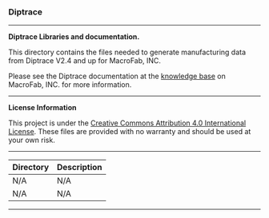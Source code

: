 ### Diptrace
***
**Diptrace Libraries and documentation.**

This directory contains the files needed to generate manufacturing data from Diptrace V2.4 and up for MacroFab, INC.

Please see the Diptrace documentation at the [knowledge base](https://beta.macrofab.net/help/k35cyk) on MacroFab, INC. for more information. 

***
**License Information**

This project is under the [Creative Commons Attribution 4.0 International License](LICENSE.md). These files are provided with no warranty and should be used at your own risk. 

***
| Directory | Description |
|---|---|
| N/A | N/A | 
| N/A | N/A |


***